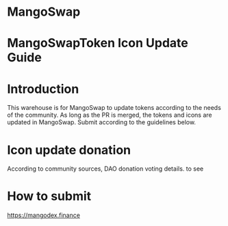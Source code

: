# MangoSwap

# MangoSwapToken Icon Update Guide

# Introduction

This warehouse is for MangoSwap to update tokens according to the needs of the community. As long as the PR is merged, the tokens and icons are updated in MangoSwap. Submit according to the guidelines below.

# Icon update donation

According to community sources, DAO donation voting details. to see

# How to submit

https://mangodex.finance
